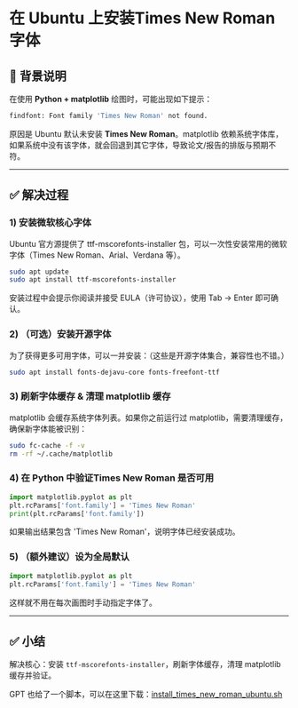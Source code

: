 # 在 Ubuntu 上安装Times New Roman 字体

## 📌 背景说明
在使用 **Python + matplotlib** 绘图时，可能出现如下提示：
```bash
findfont: Font family 'Times New Roman' not found.
```
原因是 Ubuntu 默认未安装 **Times New Roman**。matplotlib 依赖系统字体库，如果系统中没有该字体，就会回退到其它字体，导致论文/报告的排版与预期不符。

---

## ✅ 解决过程
### 1) 安装微软核心字体

Ubuntu 官方源提供了 ttf-mscorefonts-installer 包，可以一次性安装常用的微软字体（Times New Roman、Arial、Verdana 等）。

```bash
sudo apt update
sudo apt install ttf-mscorefonts-installer
```

安装过程中会提示你阅读并接受 EULA（许可协议），使用 Tab → Enter 即可确认。

### 2) （可选）安装开源字体

为了获得更多可用字体，可以一并安装：（这些是开源字体集合，兼容性也不错。）

```bash
sudo apt install fonts-dejavu-core fonts-freefont-ttf
```

### 3) 刷新字体缓存 & 清理 matplotlib 缓存

matplotlib 会缓存系统字体列表。如果你之前运行过 matplotlib，需要清理缓存，确保新字体能被识别：

```bash
sudo fc-cache -f -v
rm -rf ~/.cache/matplotlib
```

### 4) 在 Python 中验证Times New Roman 是否可用
```python
import matplotlib.pyplot as plt
plt.rcParams['font.family'] = 'Times New Roman'
print(plt.rcParams['font.family'])
```

 如果输出结果包含 'Times New Roman'，说明字体已经安装成功。

### 5) （额外建议）设为全局默认

```python
import matplotlib.pyplot as plt
plt.rcParams['font.family'] = 'Times New Roman'
```

这样就不用在每次画图时手动指定字体了。

---

## ✅ 小结
解决核心：安装 `ttf-mscorefonts-installer`，刷新字体缓存，清理 matplotlib 缓存并验证。  

 GPT 也给了一个脚本，可以在这里下载：[install_times_new_roman_ubuntu.sh](../Downloads/install_times_new_roman_ubuntu.sh)
